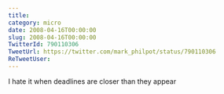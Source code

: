 ```yaml
---
title: 
category: micro
date: 2008-04-16T00:00:00
slug: 2008-04-16T00:00:00
TwitterId: 790110306
TweetUrl: https://twitter.com/mark_philpot/status/790110306
ReTweetUser: 
---
```


I hate it when deadlines are closer than they appear
